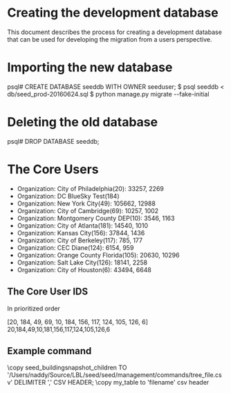 # Creating the development database

This document describes the process for creating a development
database that can be used for developing the migration from a users
perspective.

# Importing the new database

   psql# CREATE DATABASE seeddb WITH OWNER seeduser;
   $ psql seeddb < db/seed_prod-20160624.sql
   $ python manage.py migrate --fake-initial

# Deleting the old database

   psql# DROP DATABASE seeddb;

# The Core Users
   - Organization: City of Philadelphia(20): 33257, 2269
   - Organization: DC BlueSky Test(184)
   - Organization: New York City(49): 105662, 12988
   - Organization: City of Cambridge(69): 10257, 1002
   - Organization: Montgomery County DEP(10): 3546, 1163
   - Organization: City of Atlanta(181): 14540, 1010
   - Organization: Kansas City(156): 37844, 1436
   - Organization: City of Berkeley(117): 785, 177
   - Organization: CEC Diane(124): 6154, 959
   - Organization: Orange County Florida(105): 20630, 10296
   - Organization: Salt Lake City(126): 18141, 2258
   - Organization: City of Houston(6): 43494, 6648

## The Core User IDS

In prioritized order

[20, 184, 49, 69, 10, 184, 156, 117, 124, 105, 126, 6]
20,184,49,10,181,156,117,124,105,126,6


## Example command
\copy seed_buildingsnapshot_children TO '/Users/naddy/Source/LBL/seed/seed/management/commands/tree_file.csv' DELIMITER ',' CSV HEADER;
\copy my_table to 'filename' csv header

